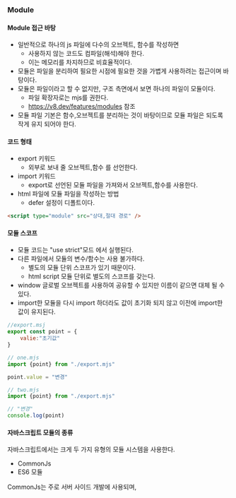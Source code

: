 ### Module

#### Module 접근 바탕

- 일반적으로 하나의 js 파일에 다수의 오브젝트, 함수를 작성하면
	- 사용하지 않는 코드도 컴파일(해석)해야 한다.
	- 이는 메모리를 차지하므로 비효율적이다.
- 모듈은 파일을 분리하여 필요한 시점에 필요한 것을 가볍게 사용하려는 접근이며 바탕이다.
- 모듈은 파일이라고 할 수 없지만, 구조 측면에서 보면 하나의 파일이 모듈이다.
	- 파일 확장자로는 mjs를 권한다.
	- https://v8.dev/features/modules 참조
- 모듈 파일 기본은 함수,오브젝트를 분리하는 것이 바탕이므로 모듈 파일은 되도록 작게 유지 되어야 한다.

#### 코드 형태

- export 키워드
	- 외부로 보내 줄 오브젝트,함수 를 선언한다.
- import 키워드
	- export로 선언된 모듈 파일을 가져와서 오브젝트,함수를 사용한다.
- html 파일에 모듈 파일을 작성하는 방법
	- defer 설정이 디폴트이다.
``` html
<script type="module" src="상대,절대 경로" />
```

#### 모듈 스코프

- 모듈 코드는 "use strict"모드 에서 실행된다.
- 다른 파일에서 모듈의 변수/함수는 사용 불가하다.
	- 별도의 모듈 단위 스코프가 있기 때문이다.
	- html script 모듈 단위로 별도의 스코프를 갖는다.
- window 글로벌 오브젝트를 사용하여 공유할 수 있지만 이름이 같으면 대체 될 수 있다.
- import한 모듈을 다시 import 하더라도 값이 초기화 되지 않고 이전에 import한 값이 유지된다.

```js
//export.msj
export const point = {
	valie:"초기값"
}

// one.mjs
import {point} from "./export.mjs"

point.value = "변경"

// two.mjs
import {point} from "./export.mjs"

// "변경"
console.log(point)
```


#### 자바스크립트 모듈의 종류

자바스크립트에서는 크게 두 가지 유형의 모듈 시스템을 사용한다.
- CommonJs
- ES6 모듈 

CommonJs는 주로 서버 사이드 개발에 사용되며,









